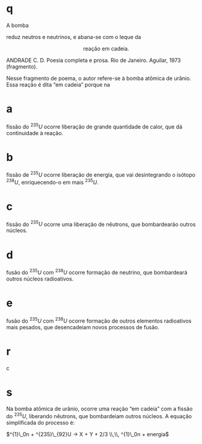 # q
A bomba

reduz neutros e neutrinos, e abana-se com o leque da  

                                                    reação em cadeia.

ANDRADE C. D. Poesia completa e prosa. Rio de Janeiro. Aguilar, 1973 (fragmento).

Nesse fragmento de poema, o autor refere-se à bomba atômica de urânio. Essa reação é dita “em cadeia” porque na

# a
fissão do $^{235}U$ ocorre liberação de grande quantidade de calor, que dá continuidade à reação.

# b
fissão de $^{235}U$ ocorre liberação de energia, que vai desintegrando o isótopo $^{238}U$, enriquecendo-o em mais $^{235}U$.

# c
fissão do $^{235}U$ ocorre uma liberação de nêutrons, que bombardearão outros núcleos.

# d
fusão do $^{235}U$ com $^{238}U$ ocorre formação de neutrino, que bombardeará outros núcleos radioativos.

# e
fusão do $^{235}U$ com $^{238}U$ ocorre formação de outros elementos radioativos mais pesados, que desencadeiam novos processos de fusão.

# r
c

# s
Na bomba atômica de urânio, ocorre uma reação “em cadeia” com a fissão do $^{235}U$, liberando nêutrons, que bombardeiam outros núcleos. A equação simplificada do processo é:

$^{1}\_0n + ^{235}\_{92}U -> X + Y + 2/3 \\,\\, ^{1}\_0n + energia$

 
